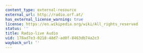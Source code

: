 ```yaml
---
content_type: external-resource
external_url: http://radio.orf.at/
has_external_license_warning: true
license: https://en.wikipedia.org/wiki/All_rights_reserved
status: ''
title: Radio-live Audio
uid: 178ad7e3-0218-48d7-ad0f-8463db74a2c3
wayback_url: ''
---
```

